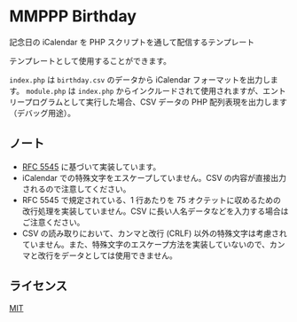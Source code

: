 # MMPPP Birthday

記念日の iCalendar を PHP スクリプトを通して配信するテンプレート


テンプレートとして使用することができます。

`index.php` は `birthday.csv` のデータから iCalendar フォーマットを出力します。
`module.php` は `index.php` からインクルードされて使用されますが、エントリープログラムとして実行した場合、CSV データの PHP 配列表現を出力します（デバッグ用途）。

## ノート

- [RFC 5545](https://www.rfc-editor.org/rfc/rfc5545.html) に基づいて実装しています。
- iCalendar での特殊文字をエスケープしていません。CSV の内容が直接出力されるので注意してください。
- RFC 5545 で規定されている、1 行あたりを 75 オクテットに収めるための改行処理を実装していません。CSV に長い人名データなどを入力する場合はご注意ください。
- CSV の読み取りにおいて、カンマと改行 (CRLF) 以外の特殊文字は考慮されていません。また、特殊文字のエスケープ方法を実装していないので、カンマと改行をデータとしては使用できません。

## ライセンス

[MIT](LICENSE)
